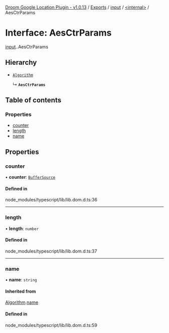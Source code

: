 [Droom Google Location Plugin - v1.0.13](../README.md) / [Exports](../modules.md) / [input](../modules/input.md) / [<internal\>](../modules/input._internal_.md) / AesCtrParams

# Interface: AesCtrParams

[input](../modules/input.md).[<internal>](../modules/input._internal_.md).AesCtrParams

## Hierarchy

- [`Algorithm`](input._internal_.Algorithm.md)

  ↳ **`AesCtrParams`**

## Table of contents

### Properties

- [counter](input._internal_.AesCtrParams.md#counter)
- [length](input._internal_.AesCtrParams.md#length)
- [name](input._internal_.AesCtrParams.md#name)

## Properties

### counter

• **counter**: [`BufferSource`](../modules/input._internal_.md#buffersource)

#### Defined in

node_modules/typescript/lib/lib.dom.d.ts:36

___

### length

• **length**: `number`

#### Defined in

node_modules/typescript/lib/lib.dom.d.ts:37

___

### name

• **name**: `string`

#### Inherited from

[Algorithm](input._internal_.Algorithm.md).[name](input._internal_.Algorithm.md#name)

#### Defined in

node_modules/typescript/lib/lib.dom.d.ts:59
